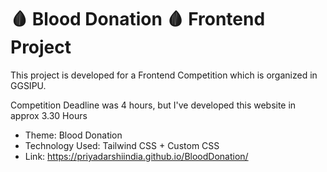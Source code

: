 # 🩸 Blood Donation 🩸 Frontend Project 

This project is developed for a Frontend Competition which is organized in GGSIPU.

Competition Deadline was 4 hours, but I've developed this website in approx 3.30 Hours

- Theme: Blood Donation
- Technology Used: Tailwind CSS + Custom CSS
- Link: https://priyadarshiindia.github.io/BloodDonation/
